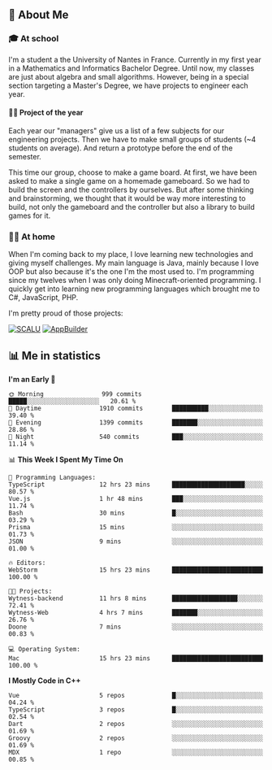 ## 👀 About Me

### 🎓 At school

I'm a student a the University of Nantes in France. Currently in my first year in a Mathematics and Informatics Bachelor Degree. Until now, my classes are just about algebra and small algorithms. However, being in a special section targeting a Master's Degree, we have projects to engineer each year. 

#### 🔧🔬 Project of the year

Each year our "managers" give us a list of a few subjects for our engineering projects. Then we have to make small groups of students (~4 students on average). And return a prototype before the end of the semester.

This time our group, choose to make a game board. At first, we have been asked to make a single game on a homemade gameboard. So we had to build the screen and the controllers by ourselves. 
But after some thinking and brainstorming, we thought that it would be way more interesting to build, not only the gameboard and the controller but also a library to build games for it.

### 👨‍💻 At home

When I'm coming back to my place, I love learning new technologies and giving myself challenges. My main language is Java, mainly because I love OOP but also because it's the one I'm the most used to. I'm programming since my twelves when I was only doing Minecraft-oriented programming.  I quickly get into learning new programming languages which brought me to C#, JavaScript, PHP. 

I'm pretty proud of those projects:

[![SCALU](https://github-readme-stats.vercel.app/api/pin?username=renardfute&repo=SCALU)](https://github.com/renardfute/scalu)
[![AppBuilder](https://github-readme-stats.vercel.app/api/pin?username=pulsedev2&repo=AppBuilder)](https://github.com/pulsedev2/AppBuilder)

## 📊 Me in statistics
<!--START_SECTION:waka-->
**I'm an Early 🐤** 

```text
🌞 Morning                999 commits         █████░░░░░░░░░░░░░░░░░░░░   20.61 % 
🌆 Daytime                1910 commits        ██████████░░░░░░░░░░░░░░░   39.40 % 
🌃 Evening                1399 commits        ███████░░░░░░░░░░░░░░░░░░   28.86 % 
🌙 Night                  540 commits         ███░░░░░░░░░░░░░░░░░░░░░░   11.14 % 
```


📊 **This Week I Spent My Time On** 

```text
💬 Programming Languages: 
TypeScript               12 hrs 23 mins      ████████████████████░░░░░   80.57 % 
Vue.js                   1 hr 48 mins        ███░░░░░░░░░░░░░░░░░░░░░░   11.74 % 
Bash                     30 mins             █░░░░░░░░░░░░░░░░░░░░░░░░   03.29 % 
Prisma                   15 mins             ░░░░░░░░░░░░░░░░░░░░░░░░░   01.73 % 
JSON                     9 mins              ░░░░░░░░░░░░░░░░░░░░░░░░░   01.00 % 

🔥 Editors: 
WebStorm                 15 hrs 23 mins      █████████████████████████   100.00 % 

🐱‍💻 Projects: 
Wytness-backend          11 hrs 8 mins       ██████████████████░░░░░░░   72.41 % 
Wytness-Web              4 hrs 7 mins        ███████░░░░░░░░░░░░░░░░░░   26.76 % 
Doone                    7 mins              ░░░░░░░░░░░░░░░░░░░░░░░░░   00.83 % 

💻 Operating System: 
Mac                      15 hrs 23 mins      █████████████████████████   100.00 % 
```

**I Mostly Code in C++** 

```text
Vue                      5 repos             █░░░░░░░░░░░░░░░░░░░░░░░░   04.24 % 
TypeScript               3 repos             █░░░░░░░░░░░░░░░░░░░░░░░░   02.54 % 
Dart                     2 repos             ░░░░░░░░░░░░░░░░░░░░░░░░░   01.69 % 
Groovy                   2 repos             ░░░░░░░░░░░░░░░░░░░░░░░░░   01.69 % 
MDX                      1 repo              ░░░░░░░░░░░░░░░░░░░░░░░░░   00.85 % 
```




<!--END_SECTION:waka-->
